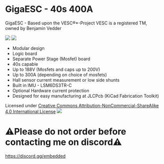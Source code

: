 # GigaESC - 40s 400A

GigaESC - Based upon the VESC®*-Project VESC is a registered TM, owned by Benjamin Vedder

![](https://i.imgur.com/H1bGVwg.jpeg)
![](https://i.imgur.com/UIH9Y2X.jpeg)

* Modular design
* Logic board
* Separate Power Stage (Mosfet) board
* 40s capable
* Up to 188V (Mosfets and caps up to 200V)
* Up to 300A (depending on choice of mosfets)
* Hall sensor current measurement or low side shunts
* Built in IMU - LSM6DS3TR-C
* Optional Hardware current protection
* Designed for easy manufacturing at JLCPcb (KiCad Fabrication Toolkit)

Licensed under [Creative Commons Attribution-NonCommercial-ShareAlike 4.0 International License](https://creativecommons.org/licenses/by-nc-sa/4.0/legalcode.en)
![](https://i.imgur.com/AfPvydZ.png)

# ⚠️Please do not order before contacting me on discord️⚠️

https://discord.gg/embedded


